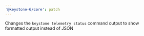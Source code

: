 ```yaml
---
'@keystone-6/core': patch
---
```


Changes the `keystone telemetry status` command output to show formatted output instead of JSON
